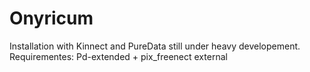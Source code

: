 # Onyricum
Installation with Kinnect and PureData still under heavy developement.
Requirementes: Pd-extended + pix_freenect external
